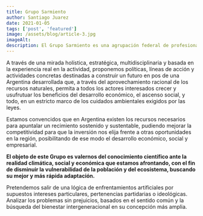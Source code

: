 ```yaml
---
title: Grupo Sarmiento
author: Santiago Juarez
date: 2021-01-05
tags: ['post', 'featured']
image: /assets/blog/article-3.jpg
imageAlt: 
description: El Grupo Sarmiento es una agrupación federal de profesionales de la minería comprometidos con el progreso, provenientes principalmente desde los ámbitos académicos, profesionales y políticos relacionados con la industria minera.
---
```


A través de una mirada holística, estratégica, multidisciplinaria y basada en la experiencia real en la actividad, proponemos políticas, líneas de acción y actividades concretas destinadas a construir un futuro en pos de una Argentina desarrollada que, a través del aprovechamiento racional de los recursos naturales, permita a todos los actores interesados crecer y usufrutuar los beneficios del desarrollo económico, el ascenso social, y todo, en un estricto marco de los cuidados ambientales exigidos por las leyes.

Estamos convencidos que en Argentina existen los recursos necesarios para apuntalar un recimiento sostenido y sustentable, pudiendo mejorar la competitividad para que la inversión nos elija frente a otras oportunidades en la región, posibilitando de ese modo el desarrollo económico, social y empresarial.

**El objeto de este Grupo es valernos del conocimiento científico ante la realidad climática, social y económica que estamos afrontando, con el fin de disminuir la vulnerabilidad de la población y del ecosistema, buscando su mejor y más rápida adaptación.**

Pretendemos salir de una lógica de enfrentamientos artificiales por supuestos intereses particulares, pertenencias partidarias o ideológicas. Analizar los problemas sin prejuicios, basados en el sentido común y la búsqueda del bienestar intergeneracional en su concepción más amplia.


